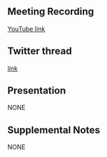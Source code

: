## Meeting Recording

[YouTube link](https://twitter.com/Orthogonal_Lab/status/1393621711833157637)

## Twitter thread

[link](https://www.youtube.com/watch?v=sbHdEXyl8x0)

## Presentation

NONE   

## Supplemental Notes

NONE
